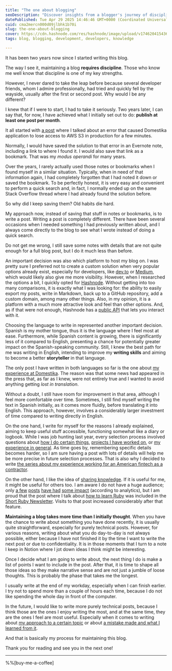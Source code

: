 ```yaml
---
title: "The one about blogging"
seoDescription: "Discover insights from a blogger's journey of discipline, language choices, and sharing knowledge with the developer community over two years"
datePublished: Tue Apr 29 2025 14:46:46 GMT+0000 (Coordinated Universal Time)
cuid: cma2mercn000d09jlbhk1b70i
slug: the-one-about-blogging
cover: https://cdn.hashnode.com/res/hashnode/image/upload/v1746204154363/eb94fb98-4299-4505-8cb9-20f9b56cc44d.png
tags: blog, blogging, development, developers, knowledge

---
```


It has been two years now since I started writing this blog.

The way I see it, maintaining a blog **requires discipline**. Those who know me well know that discipline is one of my key strengths.

However, I never dared to take the leap before because several developer friends, whom I admire professionally, had tried and quickly fell by the wayside, usually after the first or second post. Why would I be any different?

I knew that if I were to start, I had to take it seriously. Two years later, I can say that, for now, I have achieved what I initially set out to do: **publish at least one post per month**.

It all started with [a post](https://blog.davidmp.es/the-one-with-access-denied-to-aws-in-production) where I talked about an error that caused Domestika application to lose access to AWS S3 in production for a few minutes.

Normally, I would have saved the solution to that error in an Evernote note, including a link to where I found it. I would also save that link as a bookmark. That was my *modus operandi* for many years.

Over the years, I rarely actually used those notes or bookmarks when I found myself in a similar situation. Typically, when in need of that information again, I had completely forgotten that I had noted it down or saved the bookmark. To be perfectly honest, it is very easy and convenient to perform a quick search and, in fact, I normally ended up on the same Stack Overflow thread where I had already found the solution before.

So why did I keep saving them? Old habits die hard.

My approach now, instead of saving that stuff in notes or bookmarks, is to write a post. Writing a post is completely different. There have been several occasions when I needed something I had previously written about, and I always come directly to the blog to see what I wrote instead of doing a quick search.

Do not get me wrong, I still save some notes with details that are not quite enough for a full blog post, but I do it much less than before.

An important decision was also which platform to host my blog on. I was pretty sure I preferred not to create a custom solution when very popular options already exist, especially for developers, like [dev.to](http://dev.to) or [Medium](https://medium.com/), which would likely also give me more visibility. However, when I researched the options a bit, I quickly opted for [Hashnode](https://hashnode.com/). Without getting into too many comparisons, it is exactly what I was looking for: the ability to easily export my posts, write in Markdown, back up to a GitHub repository, add a custom domain, among many other things. Also, in my opinion, it is a platform with a much more attractive look and feel than other options. And, as if that were not enough, Hashnode has a [public API](https://apidocs.hashnode.com/) that lets you interact with it.

Choosing the language to write in represented another important decision. Spanish is my mother tongue, thus it is the language where I feel most at ease. Furthermore, while Spanish content is growing, there is significantly less of it compared to English, presenting a chance for potentially greater impact on the Spanish-speaking community. Still, I knew the best path for me was writing in English, intending to improve my **writing skills** and aiming to become a better **storyteller** in that language.

The only post I have written in both languages so far is the one about [my experience at Domestika](https://blog.davidmp.es/el-de-mi-experiencia-en-domestika). The reason was that some news had appeared in the press that, as far as I knew, were not entirely true and I wanted to avoid anything getting *lost in translation*.

Without a doubt, I still have room for improvement in that area, although I feel more comfortable over time. Sometimes, I still find myself writing the text in Spanish initially, as it comes more fluidly, before translating it into English. This approach, however, involves a considerably larger investment of time compared to writing directly in English.

On the one hand, I write for myself for the reasons I already explained, aiming to keep useful stuff accessible, functioning somewhat like a diary or logbook. While I was job hunting last year, every selection process involved questions about [how I do certain things](https://blog.davidmp.es/the-one-about-mentoring-junior-developers), [projects I have worked on](https://blog.davidmp.es/the-one-about-my-favorite-project-so-far), or [my experience in general](https://blog.davidmp.es/the-one-about-my-experience-working-remotely). As time goes by, remembering specific details becomes harder, so I am sure having a post with lots of details will help me be more precise in future selection processes. That is also why I decided to write [the series about my experience working for an American fintech as a contractor](https://blog.davidmp.es/series/working-for-an-american-fintech).

On the other hand, I like the idea of [sharing knowledge](https://endler.dev/2025/best-programmers/#write). If it is useful for me, it might be useful for others too. I am aware I do not have a huge audience; only [a few](https://blog.davidmp.es/the-one-with-a-large-project-in-a-github-repository) [posts](https://blog.davidmp.es/the-one-with-openssl-issues-installing-older-ruby-versions-on-ubuntu-2204) [have had](https://blog.davidmp.es/the-one-with-a-mouse-jiggler-in-ubuntu) [some impact](https://blog.davidmp.es/the-one-about-working-with-macos-being-a-linux-user) (according to analytics), but I am proud that the post where I talk about [how to learn Ruby](https://blog.davidmp.es/the-one-about-learning-ruby) was included in the [Short Ruby Newsletter](https://newsletter.shortruby.com/p/edition-120). Visits to that post increased considerably after that feature.

**Maintaining a blog takes more time than I initially thought**. When you have the chance to write about something you have done recently, it is usually quite straightforward, especially for purely technical posts. However, for various reasons, writing about what you do day-to-day is not always possible, either because I have not finished it by the time I want to write the next post or due to confidentiality. It is in those moments that I turn to a note I keep in Notion where I jot down ideas I think might be interesting.

Once I decide what I am going to write about, the next thing I do is make a list of points I want to include in the post. After that, it is time to shape all those ideas so they make narrative sense and are not just a jumble of loose thoughts. This is probably the phase that takes me the longest.

I usually write at the end of my workday, especially when I can finish earlier. I try not to spend more than a couple of hours each time, because I do not like spending the whole day in front of the computer.

In the future, I would like to write more purely technical posts, because I think those are the ones I enjoy writing the most, and at the same time, they are the ones I feel are most useful. Especially when it comes to writing about [my approach to a certain topic](https://blog.davidmp.es/the-one-about-conditionals-in-ruby) or about [a mistake made and what I learned from it](https://blog.davidmp.es/the-one-with-access-denied-to-aws-in-production).

And that is basically my process for maintaining this blog.

Thank you for reading and see you in the next one!

---

%%[buy-me-a-coffee]